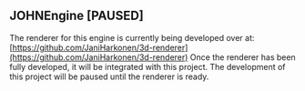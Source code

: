 ## JOHNEngine [PAUSED]
The renderer for this engine is currently being developed over at:[https://github.com/JaniHarkonen/3d-renderer](https://github.com/JaniHarkonen/3d-renderer)
Once the renderer has been fully developed, it will be integrated with this project.
The development of this project will be paused until the renderer is ready.
